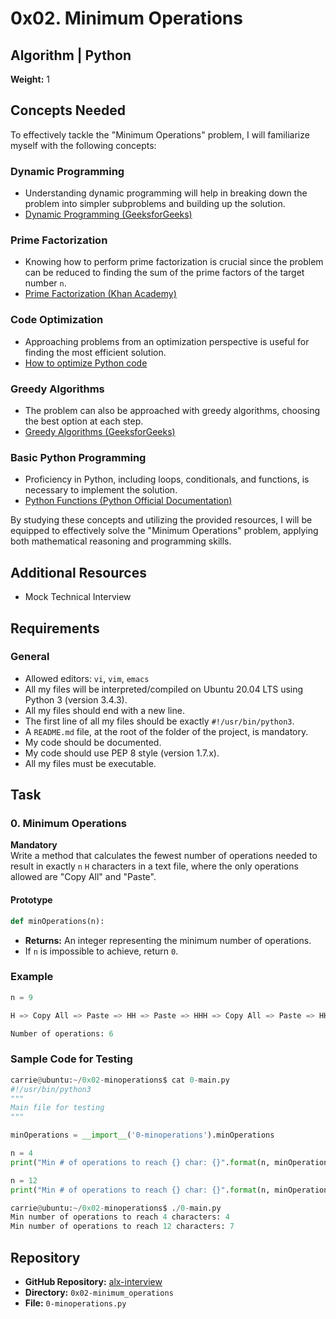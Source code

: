 # 0x02. Minimum Operations

## Algorithm | Python

**Weight:** 1

## Concepts Needed

To effectively tackle the "Minimum Operations" problem, I will familiarize myself with the following concepts:

### Dynamic Programming

- Understanding dynamic programming will help in breaking down the problem into simpler subproblems and building up the solution.
- [Dynamic Programming (GeeksforGeeks)](https://www.geeksforgeeks.org/fundamentals-of-algorithms/#dynamic-programming)

### Prime Factorization

- Knowing how to perform prime factorization is crucial since the problem can be reduced to finding the sum of the prime factors of the target number `n`.
- [Prime Factorization (Khan Academy)](https://www.khanacademy.org/math/algebra/x2f8bb11595b61c86a7d3b6b4c0f6e62f4e9f2f9)

### Code Optimization

- Approaching problems from an optimization perspective is useful for finding the most efficient solution.
- [How to optimize Python code](https://realpython.com/python-optimization/)

### Greedy Algorithms

- The problem can also be approached with greedy algorithms, choosing the best option at each step.
- [Greedy Algorithms (GeeksforGeeks)](https://www.geeksforgeeks.org/greedy-algorithms/)

### Basic Python Programming

- Proficiency in Python, including loops, conditionals, and functions, is necessary to implement the solution.
- [Python Functions (Python Official Documentation)](https://docs.python.org/3/tutorial/controlflow.html#defining-functions)

By studying these concepts and utilizing the provided resources, I will be equipped to effectively solve the "Minimum Operations" problem, applying both mathematical reasoning and programming skills.

## Additional Resources

- Mock Technical Interview

## Requirements

### General

- Allowed editors: `vi`, `vim`, `emacs`
- All my files will be interpreted/compiled on Ubuntu 20.04 LTS using Python 3 (version 3.4.3).
- All my files should end with a new line.
- The first line of all my files should be exactly `#!/usr/bin/python3`.
- A `README.md` file, at the root of the folder of the project, is mandatory.
- My code should be documented.
- My code should use PEP 8 style (version 1.7.x).
- All my files must be executable.

## Task

### 0. Minimum Operations

**Mandatory**  
Write a method that calculates the fewest number of operations needed to result in exactly `n` `H` characters in a text file, where the only operations allowed are "Copy All" and "Paste".

#### Prototype

```python
def minOperations(n):
```

- **Returns:** An integer representing the minimum number of operations.
- If `n` is impossible to achieve, return `0`.

### Example

```python
n = 9

H => Copy All => Paste => HH => Paste => HHH => Copy All => Paste => HHHHHH => Paste => HHHHHHHHH

Number of operations: 6
```

### Sample Code for Testing

```python
carrie@ubuntu:~/0x02-minoperations$ cat 0-main.py
#!/usr/bin/python3
"""
Main file for testing
"""

minOperations = __import__('0-minoperations').minOperations

n = 4
print("Min # of operations to reach {} char: {}".format(n, minOperations(n)))

n = 12
print("Min # of operations to reach {} char: {}".format(n, minOperations(n)))

carrie@ubuntu:~/0x02-minoperations$ ./0-main.py
Min number of operations to reach 4 characters: 4
Min number of operations to reach 12 characters: 7
```

## Repository

- **GitHub Repository:** [alx-interview](https://github.com/martinnyemba/alx-interview)  
- **Directory:** `0x02-minimum_operations`  
- **File:** `0-minoperations.py`
